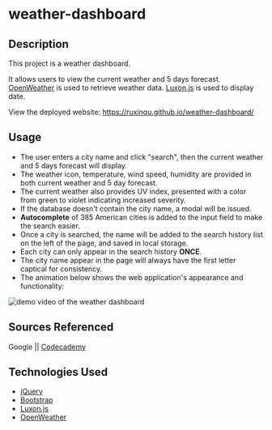 # weather-dashboard

## Description

This project is a weather dashboard. 

It allows users to view the current weather and 5 days forecast. [OpenWeather](https://openweathermap.org) is used to retrieve weather data. [Luxon.js](https://moment.github.io/luxon/#/) is used to display date.

View the deployed website: https://ruxinqu.github.io/weather-dashboard/


## Usage

* The user enters a city name and click "search", then the current weather and 5 days forecast will display.
* The weather icon, temperature, wind speed, humidity are provided in both current weather and 5 day forecast. 
* The current weather also provides UV index, presented with a color from green to violet indicating increased severity.
* If the database doesn't contain the city name, a modal will be issued.
* **Autocomplete** of 385 American cities is added to the input field to make the search easier.
* Once a city is searched, the name will be added to the search history list on the left of the page, and saved in local storage.
* Each city can only appear in the search history **ONCE**.
* The city name appear in the page will always have the first letter captical for consistency.
* The animation below shows the web application's appearance and functionality:

![demo video of the weather dashboard](./assets/weather-dashboard-demo.gif)



## Sources Referenced
Google || [Codecademy](http://codecademy.com) 

## Technologies Used
* [jQuery](https://jquery.com)
* [Bootstrap](https://getbootstrap.com) 
* [Luxon.js](https://moment.github.io/luxon/#/)
* [OpenWeather](https://openweathermap.org)






